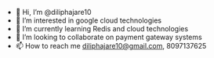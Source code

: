 - 👋 Hi, I’m @diliphajare10
- 👀 I’m interested in google cloud technologies
- 🌱 I’m currently learning Redis and cloud technologies
- 💞️ I’m looking to collaborate on payment gateway systems
- 📫 How to reach me diliphajare10@gmail.com, 8097137625

<!---
diliphajare10/diliphajare10 is a ✨ special ✨ repository because its `README.md` (this file) appears on your GitHub profile.
You can click the Preview link to take a look at your changes.
--->
